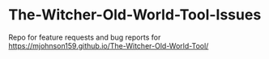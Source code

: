 # The-Witcher-Old-World-Tool-Issues
Repo for feature requests and bug reports for https://mjohnson159.github.io/The-Witcher-Old-World-Tool/
